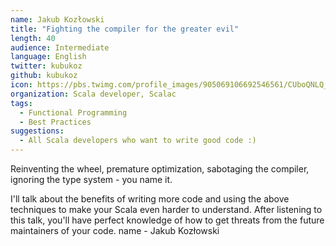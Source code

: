 ```yaml
---
name: Jakub Kozłowski
title: "Fighting the compiler for the greater evil"
length: 40
audience: Intermediate
language: English
twitter: kubukoz
github: kubukoz
icon: https://pbs.twimg.com/profile_images/905069106692546561/CUboQNLQ_400x400.jpg
organization: Scala developer, Scalac
tags:
  - Functional Programming
  - Best Practices
suggestions:
  - All Scala developers who want to write good code :)
---
```

Reinventing the wheel, premature optimization, sabotaging the compiler, ignoring the type system - you name it.

I'll talk about the benefits of writing more code and using the above techniques to make your Scala even harder to understand. After listening to this talk, you'll have perfect knowledge of how to get threats from the future maintainers of your code.
name - Jakub Kozłowski
